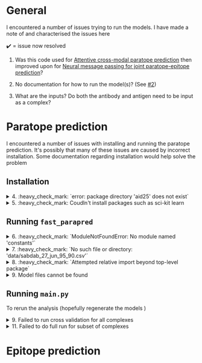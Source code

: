 # General

I encountered a number of issues trying to run the models. I have made a note of and characterised the issues here

:heavy_check_mark: = issue now resolved

1) Was this code used for [Attentive cross-modal paratope prediction](https://arxiv.org/pdf/1806.04398) then improved upon for [Neural message passing for joint paratope-epitope prediction](https://arxiv.org/pdf/2106.00757.pdf)?

2) No documentation for how to run the model(s)? (See [#2](https://github.com/andreeadeac22/attentive-parapred/issues/2))

3) What are the inputs? Do both the antibody and antigen need to be input as a complex?

# Paratope prediction

I encountered a number of issues with installing and running the paratope prediction. It's possibly that many of these issues are caused by incorrect installation. Some documentation regarding installation would help solve the problem

## Installation

<details>
<summary>4. :heavy_check_mark: `error: package directory 'aid25' does not exist` </summary>

Steps to replicate:
```bash
# Download repo
git clone https://github.com/andreeadeac22/attentive-parapred.git && cd attentive-parapred

# Create conda env
conda create --name parapred_test -y
conda activate parapred_test

# Install dependencies
python setup.py install
```

Fix: Changed package name (see [1ccecc6](https://github.com/PhilPalmer/attentive-parapred/commit/1ccecc618e4cd8fb7fb409a57b3efeb75ffddcf8))

</details>

<details>
<summary>5. :heavy_check_mark: Coudln't install packages such as sci-kit learn </summary>

Error:

Possibly an issue with my development environment and not the package:
```
error: Setup script exited with error: Command "g++ -pthread -B /home/pp502/.conda/envs/parapred/compiler_compat -Wl,--sysroot=/ -Wsign-compare -DNDEBUG -g -fwrapv -O3 -Wall -fPIC -I/home/pp502/.conda/envs/parapred/lib/python3.8/site-packages/numpy/core/include -I/home/pp502/.conda/envs/parapred/lib/python3.8/site-packages/numpy/core/include -I/home/pp502/.conda/envs/parapred/include/python3.8 -c sklearn/cluster/_dbscan_inner.cpp -o build/temp.linux-x86_64-3.8/sklearn/cluster/_dbscan_inner.o -MMD -MF build/temp.linux-x86_64-3.8/sklearn/cluster/_dbscan_inner.o.d" failed with exit status 1
```

Fix: Manually installed troublesome packages with conda and commented the installs out from my local version of the `setup.py` script

</details>

## Running `fast_parapred`

<details>
<summary>6. :heavy_check_mark: `ModuleNotFoundError: No module named 'constants'` </summary>

Steps to replicate:
```bash
fast_parapred --help
```

Error:

Could not import other scripts when running the `fast_parapred` command:
```
Traceback (most recent call last):
  File "/home/pp502/.conda/envs/parapred/bin/fast_parapred", line 33, in <module>
    sys.exit(load_entry_point('Fast-Parapred==1.0', 'console_scripts', 'fast_parapred')())
  File "/home/pp502/.conda/envs/parapred/bin/fast_parapred", line 25, in importlib_load_entry_point
    return next(matches).load()
  File "/home/pp502/.conda/envs/parapred/lib/python3.8/importlib/metadata.py", line 77, in load
    module = import_module(match.group('module'))
  File "/home/pp502/.conda/envs/parapred/lib/python3.8/importlib/__init__.py", line 127, in import_module
    return _bootstrap._gcd_import(name[level:], package, level)
  File "<frozen importlib._bootstrap>", line 1014, in _gcd_import
  File "<frozen importlib._bootstrap>", line 991, in _find_and_load
  File "<frozen importlib._bootstrap>", line 975, in _find_and_load_unlocked
  File "<frozen importlib._bootstrap>", line 671, in _load_unlocked
  File "<frozen importlib._bootstrap_external>", line 848, in exec_module
  File "<frozen importlib._bootstrap>", line 219, in _call_with_frames_removed
  File "/home/pp502/.conda/envs/parapred/lib/python3.8/site-packages/paratope/library_commands.py", line 38, in <module>
    from constants import *
ModuleNotFoundError: No module named 'constants'
```

Fix: Run the `library_commands.py` script instead eg
```
python library_commands.py --help
```

</details>


<details>
<summary>7. :heavy_check_mark: `No such file or directory: 'data/sabdab_27_jun_95_90.csv'` </summary>

Steps to replicate:
```bash
python paratope/library_commands.py --help
```

Error: The SAbDab CSV file cannot be found

Fix: Run the `library_commands.py` script is run in the `paratope` directory so that the SAbDab CSV file can be found. It may also be possible to change the location of this file or make it a parameter in the `constants.py` file or make it an input parameter, however, this is slightly more difficult and I couldn't get it to work instantly

</details>


<details>
<summary>8. :heavy_check_mark: `Attempted relative import beyond top-level package` </summary>

Steps to replicate:
```bash
python library_commands.py --help
```

Error:

This may be because of the way I am trying to run the package but I was getting this error:
```
File "library_commands.py", line 38, in <module>
  from .constants import *
ImportError: attempted relative import with no known parent package
```

Fix: Removed the `.` before the imported filenames in `library_commands.py` (see [38c97b9](https://github.com/PhilPalmer/attentive-parapred/commit/38c97b9da1ea25a05c6d4ad6ad5205f7148bb14f))

</details>


<details>
<summary>9. Model files cannot be found</summary>

Steps to replicate:
```bash
python library_commands.py pdb 4bz1 --model FP
```

Error:

The model files cannot be found for any of the models (LSTM Baseline(L), Parapred(P), Fast-Parapred(FP) or AG-Fast-Parapred (AFP)):
```
Traceback (most recent call last):
  File "library_commands.py", line 187, in <module>
    main()
  File "library_commands.py", line 179, in main
    process_single_pdb(arguments["<pdb_name>"], arguments["--model"],
  File "library_commands.py", line 163, in process_single_pdb
    model = get_predictor(model_type)
  File "library_commands.py", line 72, in get_predictor
    _model.load_state_dict(torch.load(weights))
  File "/home/pp502/.conda/envs/parapred/lib/python3.8/site-packages/torch/serialization.py", line 581, in load
    with _open_file_like(f, 'rb') as opened_file:
  File "/home/pp502/.conda/envs/parapred/lib/python3.8/site-packages/torch/serialization.py", line 230, in _open_file_like
    return _open_file(name_or_buffer, mode)
  File "/home/pp502/.conda/envs/parapred/lib/python3.8/site-packages/torch/serialization.py", line 211, in __init__
    super(_open_file, self).__init__(open(name, mode))
FileNotFoundError: [Errno 2] No such file or directory: 'cv-ab-seq/atrous_self_weights.pth.tar'
```

Fix: Obtain the model weights or retrain the models from scratch?

</details>

## Running `main.py`

To rerun the analysis (hopefully regenerate the models )

<details>
<summary>9. Failed to run cross validation for all complexes</summary>

Steps to replicate:
```bash
python main.py
```

Error:

Failed to run cross validation for all complexes in [`paratope/data/sabdab_27_jun_95_90.csv`](paratope/data/sabdab_27_jun_95_90.csv). It took a long while to process and samples and threw an error because a tensor was unexpectantly empty:
```
Computing and storing the dataset...
in load_chains
name A
Processing PDB  4bz1
all_max tensor(54.)
name D
Processing PDB  3gbm
name A
Processing PDB  2qqn
all_max tensor(66.)
name A
Processing PDB  5mes
name A
Processing PDB  2ypv
all_max tensor(110.)
name C
Processing PDB  4uu9
name B

....

Processing PDB  1w72
name 
Processing PDB  3gjf
name B
Processing PDB  3wkm
total dist torch.Size([1419, 32, 1269])
Crossvalidation run 1
cdrs torch.Size([1419, 32, 34])
ag torch.Size([1419, 1269, 28])
Fold:  1
len(train_idx 1277
---------------------------------------------------------------------------
IndexError                                Traceback (most recent call last)
~/Documents/GitHub/attentive-parapred/paratope/main.py in <module>
    147     initial_compute_classifier_metrics(labels, probs, threshold=0.4913739)
    148 
--> 149 run_cv()
    150 #process_cv_results()

~/Documents/GitHub/attentive-parapred/paratope/main.py in run_cv(dataset, output_folder, num_iters)
    103                            str(i) + "-fold-{}.pth.tar"
    104         kfold_cv_eval(dataset,
--> 105                       output_file, weights_template, seed=i)
    106 
    107 def process_cv_results():

~/Documents/GitHub/attentive-parapred/paratope/evaluation.py in kfold_cv_eval(dataset, output_file, weights_template, seed)
    121                             ag_train, ag_masks_train, ag_lengths_train, dist_mat_train, weights_template, i,
    122                             cdrs_test, lbls_test, mask_test, lengths_test,
--> 123                             ag_test, ag_masks_test, ag_lengths_test, dist_mat_test)
    124 
    125         print("test", file=track_f)

~/Documents/GitHub/attentive-parapred/paratope/xself_run.py in xself_run(cdrs_train, lbls_train, masks_train, lengths_train, ag_train, ag_masks_train, ag_lengths_train, dist_mat_train, weights_template, weights_template_number, cdrs_test, lbls_test, masks_test, lengths_test, ag_test, ag_masks_test, ag_lengths_test, dist_test)
    153             #print("Total time", total_time)
    154 
--> 155         print("Epoch %d - loss is %f : " % (epoch, epoch_loss.data[0]/batches_done))
    156         #print("--- %s seconds ---" % (total_time))
    157         times.append(total_time)

IndexError: invalid index of a 0-dim tensor. Use `tensor.item()` in Python or `tensor.item<T>()` in C++ to convert a 0-dim tensor to a number
```

Fix: I am unsure of the exact cause of this error and how to fix it

</details>

<details>
<summary>11. Failed to do full run for subset of complexes</summary>

Steps to replicate:
```bash
# Keep only top 10 complexes and make back-up of all complexes
cd paratope/data
cp sabdab_27_jun_95_90.csv sabdab_27_jun_95_90.csv.bak && head -n 10 sabdab_27_jun_95_90.csv.bak > sabdab_27_jun_95_90.csv

# Modify the last 3 lines to do `full_run()` not just cross validation
head -n -3 main.py > main_full_run.py
echo 'full_run()' >> main_full_run.py

# Do full run
python main_full_run.py
```

Error:

For some reason it appears that too few arguments are passed to the function that performs forward propagation. This may be the result of PyTorch updates (see [here](https://discuss.pytorch.org/t/typeerror-forward-missing-2-required-positional-arguments-cap-lens-and-hidden/20010/2)), however, I am not sure because I am using the recommend version in the `requirements.txt`
```
---------------------------------------------------------------------------
TypeError                                 Traceback (most recent call last)
~/Documents/GitHub/attentive-parapred/paratope/main.py in <module>
    149 # run_cv()
    150 #process_cv_results()
--> 151 full_run()

~/Documents/GitHub/attentive-parapred/paratope/main.py in full_run(dataset, out_weights)
     65             print("input shape", input.data.shape)
     66             #print("lengths", lengths[j:j+32])
---> 67             output = model(input, lengths[j:j+32])
     68             lbls = index_select(total_lbls, 0, interval)
     69             print("lbls before pack", lbls.shape)

~/anaconda3/lib/python3.7/site-packages/torch/nn/modules/module.py in _call_impl(self, *input, **kwargs)
    725             result = self._slow_forward(*input, **kwargs)
    726         else:
--> 727             result = self.forward(*input, **kwargs)
    728         for hook in itertools.chain(
    729                 _global_forward_hooks.values(),

TypeError: forward() missing 2 required positional arguments: 'masks' and 'lengths'
```

Fix: I am unsure of the exact cause of this error and how to fix it

</details>

# Epitope prediction
